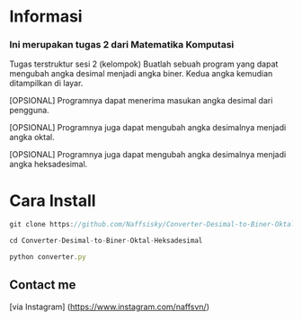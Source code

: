 # Informasi

### Ini merupakan tugas 2 dari Matematika Komputasi

Tugas terstruktur sesi 2 (kelompok)
Buatlah sebuah program yang dapat mengubah angka desimal menjadi angka biner. Kedua angka kemudian ditampilkan di layar.

[OPSIONAL] Programnya dapat menerima masukan angka desimal dari pengguna.

[OPSIONAL] Programnya juga dapat mengubah angka desimalnya menjadi angka oktal.

[OPSIONAL] Programnya juga dapat mengubah angka desimalnya menjadi angka heksadesimal.

# Cara Install

```javascript
git clone https://github.com/Naffsisky/Converter-Desimal-to-Biner-Oktal-Heksadesimal.git
```


```javascript
cd Converter-Desimal-to-Biner-Oktal-Heksadesimal
```

```javascript
python converter.py
```

## Contact me 
[via Instagram] (https://www.instagram.com/naffsvn/)

